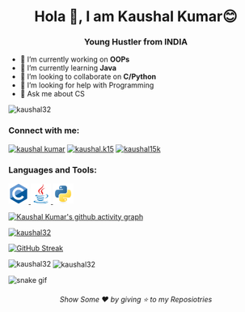 <h1 align="center">Hola 👋, I am Kaushal Kumar😊</h1>
<h3 align="center">Young Hustler from INDIA</h3>


- 🔭 I’m currently working on **OOPs**
- 🌱 I’m currently learning **Java**
- 👯 I’m looking to collaborate on **C/Python**
- 🤔 I’m looking for help with Programming
- 💬 Ask me about CS
<p align="left"> <img src="https://komarev.com/ghpvc/?username=kaushal32&label=Profile%20views&color=0e75b6&style=flat" alt="kaushal32" /> </p>
<h3 align="left">Connect with me:</h3>
<p align="left">
<a href="https://www.linkedin.com/in/kaushal-kumar-a18402215" target="blank"><img align="center" src="https://raw.githubusercontent.com/rahuldkjain/github-profile-readme-generator/master/src/images/icons/Social/linked-in-alt.svg" alt="kaushal kumar" height="30" width="40" /></a>
<a href="https://instagram.com/kaushal.k15" target="blank"><img align="center" src="https://raw.githubusercontent.com/rahuldkjain/github-profile-readme-generator/master/src/images/icons/Social/instagram.svg" alt="kaushal.k15" height="30" width="40" /></a>
 <a href="https://www.twitter.com/in/kaushal15k" target="blank"><img align="center" src="https://raw.githubusercontent.com/rahuldkjain/github-profile-readme-generator/master/src/images/icons/Social/twitter.svg" alt="kaushal15k" height="30" width="40" /></a>
</p>

<h3 align="left">Languages and Tools:</h3>
<p align="left"> <a href="https://www.cprogramming.com/" target="_blank" rel="noreferrer"> <img src="https://raw.githubusercontent.com/devicons/devicon/master/icons/c/c-original.svg" alt="c" width="40" height="40"/> </a> <a href="https://www.java.com" target="_blank" rel="noreferrer"> <img src="https://raw.githubusercontent.com/devicons/devicon/master/icons/java/java-original.svg" alt="java" width="40" height="40"/> </a> <a href="https://www.python.org" target="_blank" rel="noreferrer"> <img src="https://raw.githubusercontent.com/devicons/devicon/master/icons/python/python-original.svg" alt="python" width="40" height="40"/> </a> </p>


[![Kaushal Kumar's github activity graph](https://activity-graph.herokuapp.com/graph?username=kaushal32&theme=chartreuse-dark)](https://github.com/kaushal32/github-readme-activity-graph)

<p align="left"> <a href="https://github.com/ryo-ma/github-profile-trophy"><img src="https://github-profile-trophy.vercel.app/?username=kaushal32" alt="kaushal32" /></a> </p>


[![GitHub Streak](http://github-readme-streak-stats.herokuapp.com?user=kaushal32&theme=blue-green&hide_border=true&date_format=M%20j%5B%2C%20Y%5D)](https://git.io/streak-stats)



<p><img align="left" src="https://github-readme-stats.vercel.app/api/top-langs?username=kaushal32&theme=blue-green&show_icons=true&locale=en&layout=compact" alt="kaushal32" /></p>

<p>&nbsp;<img align="center" src="https://github-readme-stats.vercel.app/api?username=kaushal32&theme=blue-green&show_icons=true&locale=en" alt="kaushal32" /></p>


![snake gif](https://github.com/kaushal32/kaushal32/blob/output/github-contribution-grid-snake.gif)

<h6 align= "center">Show Some ❤ by giving ⭐ to my Reposiotries</h6>


